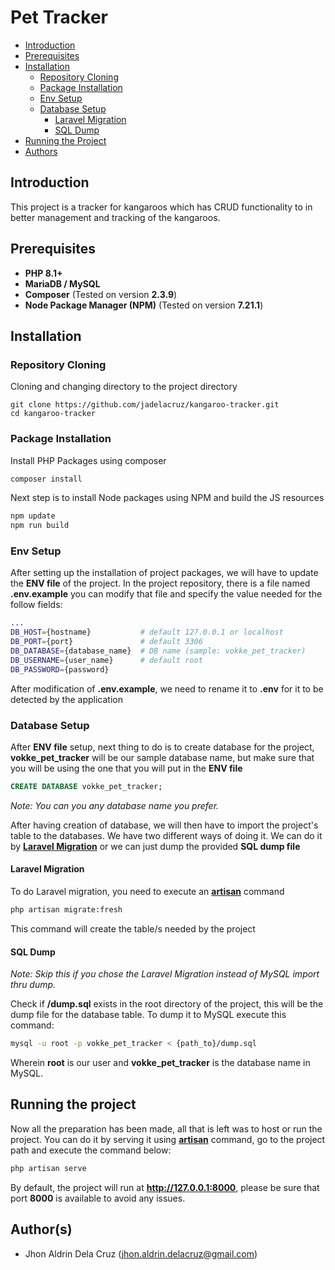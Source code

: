 # Pet Tracker
- [Introduction](#introduction)
- [Prerequisites](#prerequisites)
- [Installation](#installation)
    - [Repository Cloning](#repository-cloning)
    - [Package Installation](#package-installation)
    - [Env Setup](#env-setup)
    - [Database Setup](#database-setup)
        - [Laravel Migration](#laravel-migration)
        - [SQL Dump](#sql-dump)
- [Running the Project](#running-the-project)
- [Authors](#authors)

## Introduction
This project is a tracker for kangaroos which has CRUD functionality to in better management and tracking of the kangaroos.
 
## Prerequisites
- __PHP 8.1+__
- __MariaDB / MySQL__
- __Composer__ (Tested on version __2.3.9__)
- __Node Package Manager (NPM)__ (Tested on version __7.21.1__)

## Installation
### Repository Cloning
Cloning and changing directory to the project directory
```
git clone https://github.com/jadelacruz/kangaroo-tracker.git
cd kangaroo-tracker
```
### Package Installation
Install PHP Packages using composer
```bash
composer install
```
Next step is to install Node packages using NPM and build the JS resources
```bash
npm update
npm run build
```
### Env Setup
After setting up the installation of project packages,  we will have to update the __ENV file__ of the project. In the project repository, there is a file named __.env.example__ you can modify that file and specify the value needed for the follow fields:

```bash
...
DB_HOST={hostname}           # default 127.0.0.1 or localhost
DB_PORT={port}               # default 3306
DB_DATABASE={database_name}  # DB name (sample: vokke_pet_tracker)
DB_USERNAME={user_name}      # default root
DB_PASSWORD={password}
```
After modification of __.env.example__, we need to rename it to __.env__ for it to be detected by the application
### Database Setup
After __ENV file__ setup, next thing to do is to create database for the project, __vokke_pet_tracker__ will be our sample database name, but make sure that you will be using the one that you will put in the __ENV file__

```sql
CREATE DATABASE vokke_pet_tracker;
```
_Note: You can you any database name you prefer._

After having creation of database, we will then have to import the project's table to the databases. We have two different ways of doing it. We can do it by [__Laravel Migration__](https://laravel.com/docs/9.x/migrations) or we can just dump the provided __SQL dump file__

#### Laravel Migration
To do Laravel migration, you need to execute an [__artisan__](https://laravel.com/docs/9.x/artisan) command
```bash
php artisan migrate:fresh
```
This command will create the table/s needed by the project

#### SQL Dump
_Note: Skip this if you chose the Laravel Migration instead of MySQL import thru dump._

Check if __/dump.sql__ exists in the root directory of the project, this will be the dump file for the database table. To dump it to MySQL execute this command:
```bash
mysql -u root -p vokke_pet_tracker < {path_to}/dump.sql
```
Wherein __root__ is our user and __vokke_pet_tracker__ is the database name in MySQL.

## Running the project
Now all the preparation has been made, all that is left was to host or run the project. You can do it by serving it using [__artisan__](https://laravel.com/docs/9.x/artisan) command, go to the project path and execute the command below:
```bash
php artisan serve
```
By default, the project will run at __http://127.0.0.1:8000__, please be sure that port __8000__ is available to avoid any issues.

 
## Author(s)
- Jhon Aldrin Dela Cruz (jhon.aldrin.delacruz@gmail.com)
